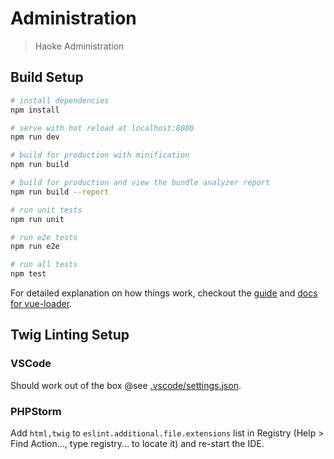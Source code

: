 # Administration

> Haoke Administration

## Build Setup

``` bash
# install dependencies
npm install

# serve with hot reload at localhost:8080
npm run dev

# build for production with minification
npm run build

# build for production and view the bundle analyzer report
npm run build --report

# run unit tests
npm run unit

# run e2e tests
npm run e2e

# run all tests
npm test
```

For detailed explanation on how things work, checkout the [guide](http://vuejs-templates.github.io/webpack/) and [docs for vue-loader](http://vuejs.github.io/vue-loader).


## Twig Linting Setup

### VSCode

Should work out of the box @see [.vscode/settings.json](../../../../../.vscode/settings.json).

### PHPStorm

Add `html,twig` to `eslint.additional.file.extensions` list in Registry (Help > Find Action..., type registry... to locate it) and re-start the IDE.
